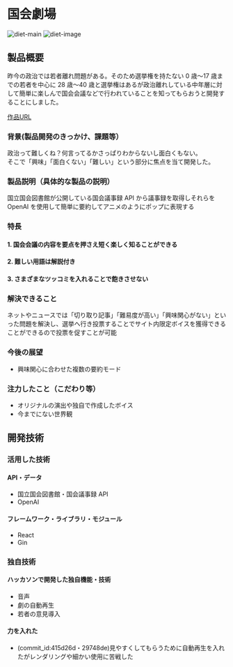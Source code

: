 # 国会劇場

![diet-main](https://github.com/user-attachments/assets/020c55ca-4fab-462c-acb2-6097a91e7056)
![diet-image](https://github.com/user-attachments/assets/a18de557-85f2-4c95-bfb9-945a00e6796c)

## 製品概要

昨今の政治では若者離れ問題がある。そのため選挙権を持たない 0 歳〜17 歳までの若者を中心に 28 歳〜40 歳と選挙権はあるが政治離れしている中年層に対して簡単に楽しんで国会会議などで行われていることを知ってもらおうと開発することにしました。

[作品URL](https://jp-diet-theater.noonyuu.com/agenda)

### 背景(製品開発のきっかけ、課題等）

政治って難しくね？何言ってるかさっぱりわからないし面白くもない。<br>
そこで「興味」「面白くない」「難しい」という部分に焦点を当て開発した。<br>

### 製品説明（具体的な製品の説明）

国立国会図書館が公開している国会議事録 API から議事録を取得しそれらを OpenAI を使用して簡単に要約してアニメのようにポップに表現する

### 特長

#### 1. 国会会議の内容を要点を押さえ短く楽しく知ることができる

#### 2. 難しい用語は解説付き

#### 3. さまざまなツッコミを入れることで飽きさせない

### 解決できること

ネットやニュースでは「切り取り記事」「難易度が高い」「興味関心がない」といった問題を解決し、選挙へ行き投票することでサイト内限定ボイスを獲得できることができるので投票を促すことが可能

### 今後の展望

- 興味関心に合わせた複数の要約モード

### 注力したこと（こだわり等）

- オリジナルの演出や独自で作成したボイス
- 今までにない世界観

## 開発技術

### 活用した技術

#### API・データ

- 国立国会図書館・国会議事録 API
- OpenAI

#### フレームワーク・ライブラリ・モジュール

- React
- Gin
<!--

#### デバイス

-
- -->

### 独自技術

#### ハッカソンで開発した独自機能・技術

- 音声
- 劇の自動再生
- 若者の意見導入
<!-- * 独自で開発したものの内容をこちらに記載してください

* 特に力を入れた部分をファイルリンク、または commit_id を記載してください。 -->

#### 力を入れた

- (commit_id:415d26d・29748de)見やすくしてもらうために自動再生を入れたがレンダリングや細かい使用に苦戦した
